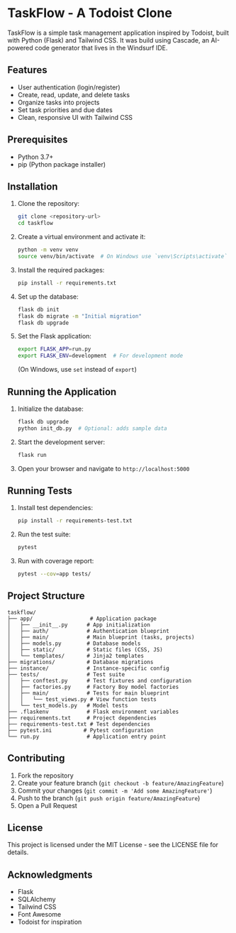 # TaskFlow - A Todoist Clone

TaskFlow is a simple task management application inspired by Todoist, built with Python (Flask) and Tailwind CSS. It was build using Cascade, an AI-powered code generator that lives in the Windsurf IDE.

## Features

- User authentication (login/register)
- Create, read, update, and delete tasks
- Organize tasks into projects
- Set task priorities and due dates
- Clean, responsive UI with Tailwind CSS

## Prerequisites

- Python 3.7+
- pip (Python package installer)

## Installation

1. Clone the repository:
   ```bash
   git clone <repository-url>
   cd taskflow
   ```

2. Create a virtual environment and activate it:
   ```bash
   python -m venv venv
   source venv/bin/activate  # On Windows use `venv\Scripts\activate`
   ```

3. Install the required packages:
   ```bash
   pip install -r requirements.txt
   ```

4. Set up the database:
   ```bash
   flask db init
   flask db migrate -m "Initial migration"
   flask db upgrade
   ```

5. Set the Flask application:
   ```bash
   export FLASK_APP=run.py
   export FLASK_ENV=development  # For development mode
   ```
   (On Windows, use `set` instead of `export`)

## Running the Application

1. Initialize the database:
   ```bash
   flask db upgrade
   python init_db.py  # Optional: adds sample data
   ```

2. Start the development server:
   ```bash
   flask run
   ```

3. Open your browser and navigate to `http://localhost:5000`

## Running Tests

1. Install test dependencies:
   ```bash
   pip install -r requirements-test.txt
   ```

2. Run the test suite:
   ```bash
   pytest
   ```

3. Run with coverage report:
   ```bash
   pytest --cov=app tests/
   ```

## Project Structure

```
taskflow/
├── app/                  # Application package
│   ├── __init__.py      # App initialization
│   ├── auth/            # Authentication blueprint
│   ├── main/            # Main blueprint (tasks, projects)
│   ├── models.py        # Database models
│   ├── static/          # Static files (CSS, JS)
│   └── templates/       # Jinja2 templates
├── migrations/          # Database migrations
├── instance/            # Instance-specific config
├── tests/               # Test suite
│   ├── conftest.py      # Test fixtures and configuration
│   ├── factories.py     # Factory Boy model factories
│   ├── main/            # Tests for main blueprint
│   │   └── test_views.py # View function tests
│   └── test_models.py   # Model tests
├── .flaskenv            # Flask environment variables
├── requirements.txt     # Project dependencies
├── requirements-test.txt # Test dependencies
├── pytest.ini          # Pytest configuration
└── run.py               # Application entry point
```

## Contributing

1. Fork the repository
2. Create your feature branch (`git checkout -b feature/AmazingFeature`)
3. Commit your changes (`git commit -m 'Add some AmazingFeature'`)
4. Push to the branch (`git push origin feature/AmazingFeature`)
5. Open a Pull Request

## License

This project is licensed under the MIT License - see the LICENSE file for details.

## Acknowledgments

- Flask
- SQLAlchemy
- Tailwind CSS
- Font Awesome
- Todoist for inspiration
